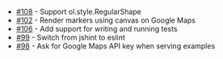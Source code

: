  * [#108](https://github.com/mapgears/ol3-google-maps/pull/108) - Support ol.style.RegularShape
 * [#102](https://github.com/mapgears/ol3-google-maps/pull/102) - Render markers using canvas on Google Maps
 * [#106](https://github.com/mapgears/ol3-google-maps/pull/106) - Add support for writing and running tests
 * [#99](https://github.com/mapgears/ol3-google-maps/pull/99) - Switch from jshint to eslint
 * [#98](https://github.com/mapgears/ol3-google-maps/pull/98) - Ask for Google Maps API key when serving examples
